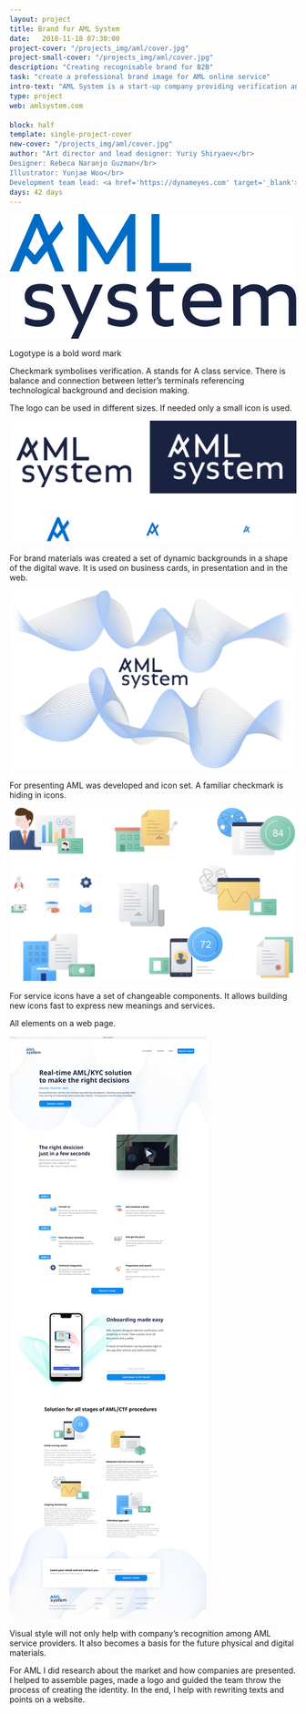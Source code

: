 ```yaml
---
layout: project
title: Brand for AML System
date:   2018-11-18 07:30:00
project-cover: "/projects_img/aml/cover.jpg"
project-small-cover: "/projects_img/aml/cover.jpg"
description: "Creating recognisable brand for B2B"
task: "create a professional brand image for AML online service"
intro-text: "AML System is a start-up company providing verification and onboarding services for business online. AML can determine fraud risks and provide scoring for individual and corporate clients. With the in-house team, I lead we created a logotype and recognisable brand."
type: project
web: amlsystem.com

block: half
template: single-project-cover
new-cover: "/projects_img/aml/cover.jpg"
author: "Art director and lead designer: Yuriy Shiryaev</br>
Designer: Rebeca Naranjo Guzman</br>
Illustrator: Yunjae Woo</br>
Development team lead: <a href='https://dynameyes.com' target='_blank'>Geronimo Matias</a>"
days: 42 days
---
```


<span class="p800">![](/projects_img/aml/logo.svg)</span>

<span class="p-center">Logotype is a bold word mark</span><br>

Checkmark symbolises verification. A stands for A class service. There is balance and connection between letter’s terminals referencing technological background and decision making.

The logo can be used in different sizes. If needed only a small icon is used.

<span class="p600">![](/projects_img/aml/logo-stlyles.jpg)</span>

For brand materials was created a set of dynamic backgrounds in a shape of the digital wave. It is used on business cards, in presentation and in the web.

<span class="p1000">![](/projects_img/aml/pattern.jpg)</span>

For presenting AML was developed and icon set. A familiar checkmark is hiding in icons.

<span class="p1000">![](/projects_img/aml/icons.jpg)</span>

For service icons have a set of changeable components. It allows building new icons fast to express new meanings and services.

All elements on a web page.

<span class="p1000 pshadow">![](/projects_img/aml/webpage.png)</span>

Visual style will not only help with company’s recognition among AML service providers. It also becomes a basis for the future physical and digital materials. 



For AML I did research about the market and how companies are presented. I helped to assemble pages, made a logo and guided the team throw the process of creating the identity. In the end, I help with rewriting texts and points on a website.